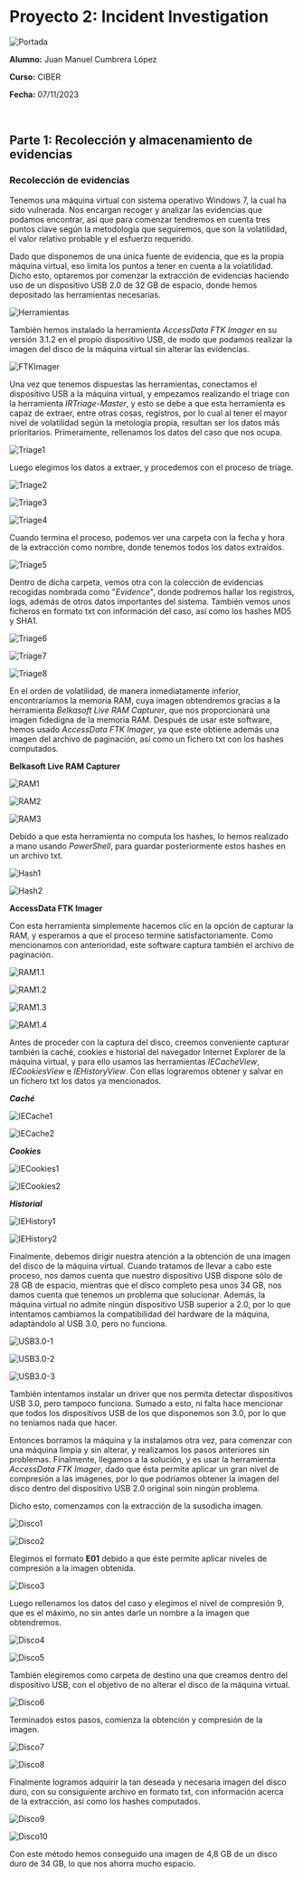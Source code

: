 # Proyecto 2: Incident Investigation

![Portada](img/Portada.png)

**Alumno:** Juan Manuel Cumbrera López

**Curso:** CIBER

**Fecha:** 07/11/2023

<br/>

## Parte 1: Recolección y almacenamiento de evidencias

### Recolección de evidencias

Tenemos una máquina virtual con sistema operativo Windows 7, la cual ha sido vulnerada. Nos encargan recoger y analizar las evidencias que podamos encontrar, así que para comenzar tendremos en cuenta tres puntos clave según la metodología que seguiremos, que son la volatilidad, el valor relativo probable y el esfuerzo requerido.

Dado que disponemos de una única fuente de evidencia, que es la propia máquina virtual, eso limita los puntos a tener en cuenta a la volatilidad. Dicho esto, optaremos por comenzar la extracción de evidencias haciendo uso de un dispositivo USB 2.0 de 32 GB de espacio, donde hemos depositado las herramientas necesarias.

![Herramientas](img/Herramientas1.png)

También hemos instalado la herramienta *AccessData FTK Imager* en su versión 3.1.2 en el propio dispositivo USB, de modo que podamos realizar la imagen del disco de la máquina virtual sin alterar las evidencias.

![FTKImager](img/FT_Imager_Lite.png)

Una vez que tenemos dispuestas las herramientas, conectamos el dispositivo USB a la máquina virtual, y empezamos realizando el triage con la herramienta *IRTriage-Master*, y esto se debe a que esta herramienta es capaz de extraer, entre otras cosas, registros, por lo cual al tener el mayor nivel de volatilidad según la metología propia, resultan ser los datos más prioritarios. Primeramente, rellenamos los datos del caso que nos ocupa.

![Triage1](img/Triage1.png)

Luego elegimos los datos a extraer, y procedemos con el proceso de triage.

![Triage2](img/Triage2.png)

![Triage3](img/Triage3.png)

![Triage4](img/Triage4.png)

Cuando termina el proceso, podemos ver una carpeta con la fecha y hora de la extracción como nombre, donde tenemos todos los datos extraídos.

![Triage5](img/Triage5.png)

Dentro de dicha carpeta, vemos otra con la colección de evidencias recogidas nombrada como "*Evidence*", donde podremos hallar los registros, logs, además de otros datos importantes del sistema. También vemos unos ficheros en formato txt con información del caso, así como los hashes MD5 y SHA1.

![Triage6](img/Triage6.png)

![Triage7](img/Triage7.png)

![Triage8](img/Triage8.png)

En el orden de volatilidad, de manera inmediatamente inferior, encontraríamos la memoria RAM, cuya imagen obtendremos gracias a la herramienta *Belkasoft Live RAM Capturer*, que nos proporcionará una imagen fidedigna de la memoria RAM. Después de usar este software, hemos usado *AccessData FTK Imager*, ya que este obtiene además una imagen del archivo de paginación, así como un fichero txt con los hashes computados.

**Belkasoft Live RAM Capturer**

![RAM1](img/RAM1.png)

![RAM2](img/RAM2.png)

![RAM3](img/RAM3.png)

Debido a que esta herramienta no computa los hashes, lo hemos realizado a mano usando *PowerShell*, para guardar posteriormente estos hashes en un archivo txt.

![Hash1](img/RAM-Hash_1.png)

![Hash2](img/RAM-Hash_2.png)

**AccessData FTK Imager**

Con esta herramienta simplemente hacemos clic en la opción de capturar la RAM, y esperamos a que el proceso termine satisfactoriamente. Como mencionamos con anterioridad, este software captura también el archivo de paginación.

![RAM1.1](img/RAM_1.1.png)

![RAM1.2](img/RAM_1.2.png)

![RAM1.3](img/RAM_1.3.png)

![RAM1.4](img/RAM_1.4.png)

Antes de proceder con la captura del disco, creemos conveniente capturar también la caché, cookies e historial del navegador Internet Explorer de la máquina virtual, y para ello usamos las herramientas *IECacheView*, *IECookiesView* e *IEHistoryView*. Con ellas lograremos obtener y salvar en un fichero txt los datos ya mencionados.

***Caché***

![IECache1](img/IECache1.png)

![IECache2](img/IECache2.png)

***Cookies***

![IECookies1](img/IECookies1.png)

![IECookies2](img/IECookies2.png)

***Historial***

![IEHistory1](img/IEHistory1.png)

![IEHistory2](img/IEHistory2.png)

Finalmente, debemos dirigir nuestra atención a la obtención de una imagen del disco de la máquina virtual. Cuando tratamos de llevar a cabo este proceso, nos damos cuenta que nuestro dispositivo USB dispone sólo de 28 GB de espacio, mientras que el disco completo pesa unos 34 GB, nos damos cuenta que tenemos un problema que solucionar. Además, la máquina virtual no admite ningún dispositivo USB superior a 2.0, por lo que intentamos cambiamos la compatibilidad del hardware de la máquina, adaptándolo al USB 3.0, pero no funciona.

![USB3.0-1](img/USB3.0-1.png)

![USB3.0-2](img/USB3.0-2.png)

![USB3.0-3](img/USB3.0-3.png)

También intentamos instalar un driver que nos permita detectar dispositivos USB 3.0, pero tampoco funciona. Sumado a esto, ni falta hace mencionar que todos los dispositivos USB de los que disponemos son 3.0, por lo que no teníamos nada que hacer. 

Entonces borramos la máquina y la instalamos otra vez, para comenzar con una máquina limpia y sin alterar, y realizamos los pasos anteriores sin problemas. Finalmente, llegamos a la solución, y es usar la herramienta *AccessData FTK Imager*, dado que ésta permite aplicar un gran nivel de compresión a las imágenes, por lo que podríamos obtener la imagen del disco dentro del dispositivo USB 2.0 original soin ningún problema. 

Dicho esto, comenzamos con la extracción de la susodicha imagen.

![Disco1](img/Disco1.png)

![Disco2](img/Disco2.png)

Elegimos el formato **E01** debido a que éste permite aplicar niveles de compresión a la imagen obtenida.

![Disco3](img/Disco3.png)

Luego rellenamos los datos del caso y elegimos el nivel de compresión 9, que es el máximo, no sin antes darle un nombre a la imagen que obtendremos.

![Disco4](img/Disco4.png)

![Disco5](img/Disco5.png)

También elegiremos como carpeta de destino una que creamos dentro del dispositivo USB, con el objetivo de no alterar el disco de la máquina virtual.

![Disco6](img/Disco6.png)

Terminados estos pasos, comienza la obtención y compresión de la imagen.

![Disco7](img/Disco7.png)

![Disco8](img/Disco8.png)

Finalmente logramos adquirir la tan deseada y necesaria imagen del disco duro, con su consiguiente archivo en formato txt, con información acerca de la extracción, así como los hashes computados.

![Disco9](img/Disco9.png)

![Disco10](img/Disco10.png)

Con este método hemos conseguido una imagen de 4,8 GB de un disco duro de 34 GB, lo que nos ahorra mucho espacio.